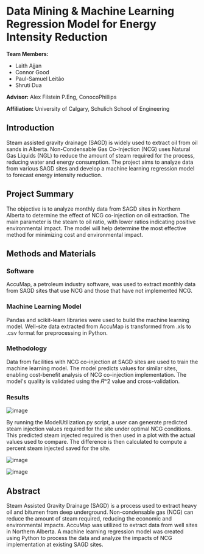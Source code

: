 # Data Mining & Machine Learning Regression Model for Energy Intensity Reduction

**Team Members:**
- Laith Ajjan
- Connor Good
- Paul-Samuel Leitão
- Shruti Dua

**Advisor:** Alex Filstein P.Eng, ConocoPhillips

**Affiliation:** University of Calgary, Schulich School of Engineering

## Introduction

Steam assisted gravity drainage (SAGD) is widely used to extract oil from oil sands in Alberta. Non-Condensable Gas Co-Injection (NCG) uses Natural Gas Liquids (NGL) to reduce the amount of steam required for the process, reducing water and energy consumption. The project aims to analyze data from various SAGD sites and develop a machine learning regression model to forecast energy intensity reduction.

## Project Summary

The objective is to analyze monthly data from SAGD sites in Northern Alberta to determine the effect of NCG co-injection on oil extraction. The main parameter is the steam to oil ratio, with lower ratios indicating positive environmental impact. The model will help determine the most effective method for minimizing cost and environmental impact.

## Methods and Materials

### Software

AccuMap, a petroleum industry software, was used to extract monthly data from SAGD sites that use NCG and those that have not implemented NCG. 

### Machine Learning Model

Pandas and scikit-learn libraries were used to build the machine learning model. Well-site data extracted from AccuMap is transformed from .xls to .csv format for preprocessing in Python.

### Methodology

Data from facilities with NCG co-injection at SAGD sites are used to train the machine learning model. The model predicts values for similar sites, enabling cost-benefit analysis of NCG co-injection implementation. The model's quality is validated using the 𝑅^2 value and cross-validation.


### Results

![image](https://user-images.githubusercontent.com/77460425/229857680-0e619ab1-1a5a-4612-b356-7dfa5ef2e2d9.png)

By running the ModelUtilization.py script, a user can generate predicted steam injection values required for the site under optimal NCG conditions. This predicted steam injected required is then used in a plot with the actual values used to compare. The difference is then calculated to compute a percent steam injected saved for the site.

![image](https://user-images.githubusercontent.com/77460425/229849377-1482256d-6dc5-41df-b830-a3d232d5313c.png)

![image](https://user-images.githubusercontent.com/77460425/229849436-27b9aba2-3363-4a2e-9169-bd42ab664527.png)



## Abstract

Steam Assisted Gravity Drainage (SAGD) is a process used to extract heavy oil and bitumen from deep underground. Non-condensable gas (NCG) can reduce the amount of steam required, reducing the economic and environmental impacts. AccuMap was utilized to extract data from well sites in Northern Alberta. A machine learning regression model was created using Python to process the data and analyze the impacts of NCG implementation at existing SAGD sites.

